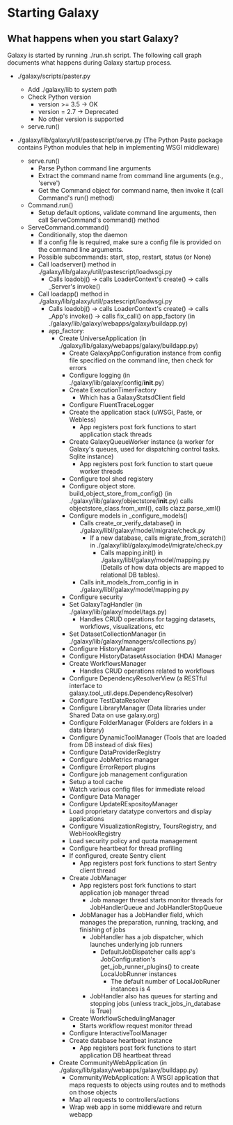# Starting Galaxy

## What happens when you start Galaxy?

Galaxy is started by running ./run.sh script. The following call graph documents what happens during Galaxy startup process. 

* ./galaxy/scripts/paster.py
  * Add ./galaxy/lib to system path
  * Check Python version
    * version >= 3.5 -> OK
    * version = 2.7 -> Deprecated
    * No other version is supported
  * serve.run()

* ./galaxy/lib/galaxy/util/pastescript/serve.py (The Python Paste package contains Python modules that help in implementing WSGI middleware)
  * serve.run()
    * Parse Python command line arguments
    * Extract the command name from command line arguments (e.g., 'serve')
    * Get the Command object for command name, then invoke it (call Command's run() method)
  * Command.run()
    * Setup default options, validate command line arguments, then call ServeCommand's command() method
  * ServeCommand.command()
    * Conditionally, stop the daemon 
    * If a config file is required, make sure a config file is provided on the command line arguments.
    * Possible subcommands: start, stop, restart, status (or None)
    * Call loadserver() method in ./galaxy/lib/galaxy/util/pastescript/loadwsgi.py
      * Calls loadobj()  -> calls LoaderContext's create() -> calls _Server's invoke()  
    * Call loadapp() method in ./galaxy/lib/galaxy/util/pastescript/loadwsgi.py
      * Calls loadobj()  -> calls LoaderContext's create() -> calls _App's invoke() -> calls fix_call() on app_factory (in ./galaxy/lib/galaxy/webapps/galaxy/buildapp.py)
      * app_factory:
        * Create UniverseApplication  (in ./galaxy/lib/galaxy/webapps/galaxy/buildapp.py)
          * Create GalaxyAppConfiguration instance from config file specified on the command line, then check for errors
          * Configure logging (in ./galaxy/lib/galaxy/config/__init__.py)
          * Create ExecutionTimerFactory
            * Which has a GalaxyStatsdClient field
          * Configure FluentTraceLogger
          * Create the application stack (uWSGi, Paste, or Webless)
            * App registers post fork functions to start application stack threads   
          * Create GalaxyQueueWorker instance (a worker for Galaxy's queues, used for dispatching control tasks. Sqlite instance)
            * App registers post fork function to start queue worker threads
          * Configure tool shed registery
          * Configure object store. build_object_store_from_config() (in ./galaxy/lib/galaxy/objectstore/__init__.py) calls objectstore_class.from_xml(), calls clazz.parse_xml()
          * Configure models in _configure_models() 
            * Calls create_or_verify_database() in ./galaxy/libl/galaxy/model/migrate/check.py
              * If a new database, calls migrate_from_scratch() in  ./galaxy/libl/galaxy/model/migrate/check.py
                * Calls mapping.init() in ./galaxy/libl/galaxy/model/mapping.py (Details of how data objects are mapped to relational DB tables).
            * Calls init_models_from_config in  in ./galaxy/libl/galaxy/model/mapping.py
          * Configure security
          * Set GalaxyTagHandler (in ./galaxy/lib/galaxy/model/tags.py)
            * Handles CRUD operations for tagging datasets, workflows, visualizations, etc
          * Set DatasetCollectionManager (in ./galaxy/lib/galaxy/managers/collections.py) 
          * Configure HistoryManager
          * Configure HistoryDatasetAssociation (HDA) Manager
          * Create WorkflowsManager
            * Handles CRUD operations related to workflows
          * Configure DependencyResolverView (a RESTful interface to galaxy.tool_util.deps.DependencyResolver)
          * Configure TestDataResolver
          * Configure LibraryManager (Data libraries under Shared Data on use galaxy.org)
          * Configure FolderManager (Folders are folders in a data library)
          * Configure DynamicToolManager (Tools that are loaded from DB instead of disk files)
          * Configure DataProviderRegistry
          * Configure JobMetrics manager
          * Configure ErrorReport plugins
          * Configure job management configuration
          * Setup a tool cache
          * Watch various config files for immediate reload
          * Configure Data Manager
          * Configure UpdateREspositoyManager
          * Load proprietary datatype convertors and display applications
          * Configure VisualizationRegistry, ToursRegistry, and WebHookRegistry
          * Load security policy and quota management
          * Configure heartbeat for thread profiling
          * If configured, create Sentry client
            * App registers post fork functions to start Sentry client thread
          * Create JobManager
            * App registers post fork functions to start application job manager thread  
              * Job manager thread starts monitor threads for JobHandlerQueue and JobHandlerStopQueue 
            * JobManager has a JobHandler field, which manages the preparation, running, tracking, and finishing of jobs
              * JobHandler has a job dispatcher, which launches underlying job runners
                * DefaultJobDispatcher calls app's JobConfiguration's get_job_runner_plugins() to create LocalJobRunner instances
                  * The default number of LocalJobRuner instances is 4
              * JobHandler also has queues for starting and stopping jobs (unless track_jobs_in_database is True)
          * Create WorkflowSchedulingManager
            * Starts workflow request monitor thread
          * Configure InteractiveToolManager
          * Create database heartbeat instance
            * App registers post fork functions to start application DB heartbeat thread   
        * Create CommunityWebApplication (in ./galaxy/lib/galaxy/webapps/galaxy/buildapp.py)
          * CommunityWebApplication: A WSGI application that maps requests to objects using routes and to methods on those objects
          * Map all requests to controllers/actions
          * Wrap web app in some middleware and return webapp
